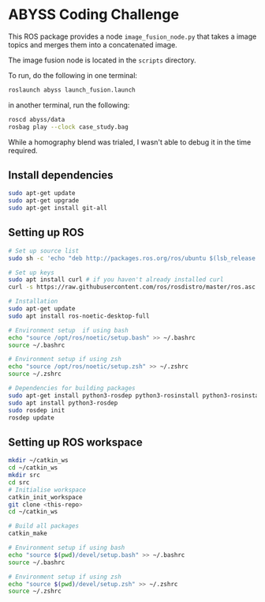 # ABYSS Coding Challenge

This ROS package provides a node `image_fusion_node.py` that takes a image topics and merges them into a concatenated image.

The image fusion node is located in the `scripts` directory.

To run, do the following in one terminal:

```bash
roslaunch abyss launch_fusion.launch
```

in another terminal, run the following:

```bash
roscd abyss/data
rosbag play --clock case_study.bag

```

While a homography blend was trialed, I wasn't able to debug it in the time required.

## Install dependencies

```bash
sudo apt-get update
sudo apt-get upgrade
sudo apt-get install git-all
```

## Setting up ROS

```bash
# Set up source list
sudo sh -c 'echo "deb http://packages.ros.org/ros/ubuntu $(lsb_release -sc) main" > /etc/apt/sources.list.d/ros-latest.list'

# Set up keys
sudo apt install curl # if you haven't already installed curl
curl -s https://raw.githubusercontent.com/ros/rosdistro/master/ros.asc | sudo apt-key add -

# Installation
sudo apt-get update
sudo apt install ros-noetic-desktop-full

# Environment setup  if using bash
echo "source /opt/ros/noetic/setup.bash" >> ~/.bashrc
source ~/.bashrc

# Environment setup if using zsh
echo "source /opt/ros/noetic/setup.zsh" >> ~/.zshrc
source ~/.zshrc

# Dependencies for building packages
sudo apt-get install python3-rosdep python3-rosinstall python3-rosinstall-generator python3-wstool build-essential python3-catkin-tools
sudo apt install python3-rosdep
sudo rosdep init
rosdep update
```

## Setting up ROS workspace

```bash
mkdir ~/catkin_ws
cd ~/catkin_ws
mkdir src
cd src
# Initialise workspace
catkin_init_workspace
git clone <this-repo>
cd ~/catkin_ws

# Build all packages
catkin_make

# Environment setup if using bash
echo "source $(pwd)/devel/setup.bash" >> ~/.bashrc
source ~/.bashrc

# Environment setup if using zsh
echo "source $(pwd)/devel/setup.zsh" >> ~/.zshrc
source ~/.zshrc
```
